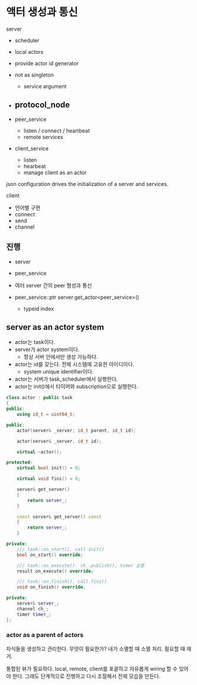 # 액터 생성과 통신 

server

 - scheduler
 - local actors
 - provide actor id generator 
 - not as singleton
   - service argument
 - protocol_node
   - 

 - peer_service
   - listen / connect / heartbeat
   - remote services

 - client_service 
   - listen
   - hearbeat
   - manage client as an actor

json configuration drives the initialization of a server and services. 


client 

 - 언어별 구현
 - connect 
 - send
 - channel


## 진행 

- server
- peer_service 
- 여러 server 간의 peer 형성과 통신 

- peer_service::ptr server.get_actor<peer_service>()
  - typeid index


## server as an actor system 

- actor는 task이다. 
- server가 actor system이다. 
  - 항상 서버 안에서만 생성 가능하다.
- actor는 id를 갖는다. 전체 시스템에 고유한 아이디이다. 
  - system unique identifier이다.  
- actor는 서버가 task_scheduler에서 실행한다. 
- actor는 init()에서 타이머와 subscription으로 실행한다. 


```c++
class actor : public task
{
public: 
	using id_t = uint64_t;

public:
	actor(server& _server, id_t parent, id_t id);

	actor(server& _server, id_t id);

	virtual ~actor();

protected:
	virtual bool init() = 0;

	virtual void fini() = 0;

	server& get_server()
	{
		return server_;
	}

	const server& get_server() const
	{
		return server_;
	}

private: 
	/// task::on_start(). call init()
	bool on_start() override;

	/// task::on_execute(). ch_.publish(), timer 실행
	result on_execute() override;

	/// task::on_finish(). call fini()
	void on_finish() override;

private: 
	server& server_;
	channel ch_;
	timer timer_;
};
```

### actor as a parent of actors

자식들을 생성하고 관리한다. 무엇이 필요한가? 
내가 소멸할 때 소멸 처리. 필요할 때 제거.

통합된 뷰가 필요하다. local, remote, client를 포괄하고 
자유롭게 wiring 할 수 있어야 한다.
그래도 단계적으로 진행하고 다시 조절해서 전체 모습을 만든다.






 